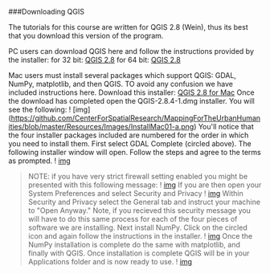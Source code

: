 ###Downloading QGIS

The tutorials for this course are written for QGIS 2.8 (Wein), thus its best that you download this version of the program. 

PC users can download QGIS here and follow the instructions provided by the installer:
for 32 bit: [QGIS 2.8](http://qgis.org/downloads/QGIS-OSGeo4W-2.8.9-1-Setup-x86.exe)
for 64 bit: [QGIS 2.8](http://qgis.org/downloads/QGIS-OSGeo4W-2.8.9-1-Setup-x86_64.exe)

Mac users must install several packages which support QGIS: GDAL, NumPy, matplotlib, and then QGIS. TO avoid any confusion we have included instructions here. 
Download this installer: [QGIS 2.8 for Mac](http://www.kyngchaos.com/files/software/qgis/QGIS-2.8.4-1.dmg)
Once the download has completed open the QGIS-2.8.4-1.dmg installer. You will see the following: 
 ! [img]
 (https://github.com/CenterForSpatialResearch/MappingForTheUrbanHumanities/blob/master/Resources/Images/InstallMac01-a.png)
 You'll notice that the four installer packages included are numbered for the order in which you need to install them. First select GDAL Complete (circled above). 
 The following installer window will open. Follow the steps and agree to the terms as prompted. 
  ! [img](https://github.com/CenterForSpatialResearch/MappingForTheUrbanHumanities/blob/master/Resources/Images/InstallMac05.png)
 >NOTE: if you have very strict firewall setting enabled you might be presented with this following message: 
  ! [img](https://github.com/CenterForSpatialResearch/MappingForTheUrbanHumanities/blob/master/Resources/Images/InstallMac01-a.png)
 >If you are then open your System Preferences and select Security and Privacy
  ! [img](https://github.com/CenterForSpatialResearch/MappingForTheUrbanHumanities/blob/master/Resources/Images/InstallMac03.png)
 >Within Security and Privacy select the General tab and instruct your machine to "Open Anyway." Note, if you recieved this security message you will have to do this same process for each of the four pieces of software we are installing. 
Next install NumPy. Click on the circled icon and again follow the instructions in the installer. 
 ! [img](https://github.com/CenterForSpatialResearch/MappingForTheUrbanHumanities/blob/master/Resources/Images/InstallMac01-b.png)
 Once the NumPy installation is complete do the same with matplotlib, and finally with QGIS. 
 Once installation is complete QGIS will be in your Applications folder and is now ready to use. 
 ! [img](https://github.com/CenterForSpatialResearch/MappingForTheUrbanHumanities/blob/master/Resources/Images/InstallMac01-a.png/InstallMac11.png)